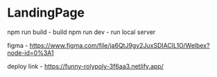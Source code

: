 # LandingPage

npm run build - build
npm run dev - run local server

figma - https://www.figma.com/file/ja6QtJ9gv2JuxSDIAClL1O/Welbex?node-id=0%3A1

deploy link - https://funny-rolypoly-3f6aa3.netlify.app/
